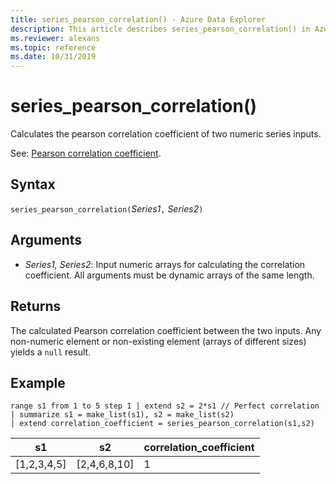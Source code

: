 ```yaml
---
title: series_pearson_correlation() - Azure Data Explorer
description: This article describes series_pearson_correlation() in Azure Data Explorer.
ms.reviewer: alexans
ms.topic: reference
ms.date: 10/31/2019
---
```

# series_pearson_correlation()

Calculates the pearson correlation coefficient of two numeric series inputs.

See: [Pearson correlation coefficient](https://en.wikipedia.org/wiki/Pearson_correlation_coefficient).

## Syntax

`series_pearson_correlation(`*Series1*`,` *Series2*`)`

## Arguments

* *Series1, Series2*: Input numeric arrays for calculating the correlation coefficient. All arguments must be dynamic arrays of the same length. 

## Returns

The calculated Pearson correlation coefficient between the two inputs. Any non-numeric element or non-existing element (arrays of different sizes) yields a `null` result.

## Example

<!-- csl: https://help.kusto.windows.net/Samples -->
```kusto
range s1 from 1 to 5 step 1 | extend s2 = 2*s1 // Perfect correlation
| summarize s1 = make_list(s1), s2 = make_list(s2)
| extend correlation_coefficient = series_pearson_correlation(s1,s2)
```

|s1|s2|correlation_coefficient|
|---|---|---|
|[1,2,3,4,5]|[2,4,6,8,10]|1|
